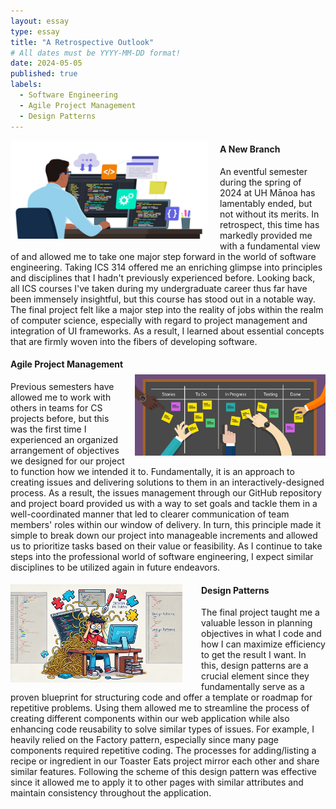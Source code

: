 ```yaml
---
layout: essay
type: essay
title: "A Retrospective Outlook"
# All dates must be YYYY-MM-DD format!
date: 2024-05-05
published: true
labels:
  - Software Engineering
  - Agile Project Management
  - Design Patterns
---
```


<!-- Padding for space between sections-->
<div>
    <p class="pt-1"></p>
</div>

<div style="float: left; margin-right: 20px;">
  <img width="315px" class="rounded" src="/essays/img/retrospective-outlook/writing_code.png"> 
</div>

#### A New Branch
An eventful semester during the spring of 2024 at UH Mānoa has lamentably ended, but not without its merits. In retrospect, this time has markedly provided me with a fundamental view of and allowed me to take one major step forward in the world of software engineering. Taking ICS 314 offered me an enriching glimpse into principles and disciplines that I hadn't previously experienced before. Looking back, all ICS courses I've taken during my undergraduate career thus far have been immensely insightful, but this course has stood out in a notable way. The final project felt like a major step into the reality of jobs within the realm of computer science, especially with regard to project management and integration of UI frameworks. As a result, I learned about essential concepts that are firmly woven into the fibers of developing software.

<!-- Padding for space between sections-->
<div>
    <p class="pt-1"></p>
</div>

<div style="float: right; margin-left: 15px; padding-top: 30px">
  <img width="305px" class="rounded" src="/essays/img/retrospective-outlook/project_management.png"> 
</div>

#### Agile Project Management
Previous semesters have allowed me to work with others in teams for CS projects before, but this was the first time I experienced an organized arrangement of objectives we designed for our project to function how we intended it to. Fundamentally, it is an approach to creating issues and delivering solutions to them in an interactively-designed process. As a result, the issues management through our GitHub repository and project board provided us with a way to set goals and tackle them in a well-coordinated manner that led to clearer communication of team members' roles within our window of delivery. In turn, this principle made it simple to break down our project into manageable increments and allowed us to prioritize tasks based on their value or feasibility. As I continue to take steps into the professional world of software engineering, I expect similar disciplines to be utilized again in future endeavors. 

<!-- Padding for space between sections-->
<div>
    <p class="pt-1"></p>
</div>

<div style="float: left; margin-right: 30px; padding-top: 5px">
  <img width="275px" class="rounded" src="/essays/img/retrospective-outlook/code_patterns.png"> 
</div>

#### Design Patterns
The final project taught me a valuable lesson in planning objectives in what I code and how I can maximize efficiency to get the result I want. In this, design patterns are a crucial element since they fundamentally serve as a proven blueprint for structuring code and offer a template or roadmap for repetitive problems. Using them allowed me to streamline the process of creating different components within our web application while also enhancing code reusability to solve similar types of issues. For example, I heavily relied on the Factory pattern, especially since many page components required repetitive coding. The processes for adding/listing a recipe or ingredient in our Toaster Eats project mirror each other and share similar features. Following the scheme of this design pattern was effective since it allowed me to apply it to other pages with similar attributes and maintain consistency throughout the application.
